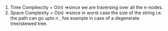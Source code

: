1. Time Complexcity = O(n)
=>since we are traversing over all the  n-nodes.
2. Space Complexity = O(n)
=>since in worst case the size of the string i.e. the path can go upto n , foe example in case of a degenerate tree/skewed tree.